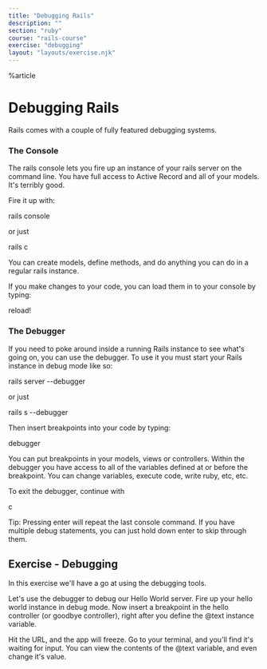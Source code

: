 ```yaml
---
title: "Debugging Rails"
description: ""
section: "ruby"
course: "rails-course"
exercise: "debugging"
layout: "layouts/exercise.njk"
---
```


%article

# Debugging Rails

Rails comes with a couple of fully featured debugging systems.

### The Console

The rails console lets you fire up an instance of your rails server on the command line. You have full access to Active Record and all of your models. It's terribly good.

Fire it up with:

rails console

or just

rails c

You can create models, define methods, and do anything you can do in a regular rails instance.

If you make changes to your code, you can load them in to your console by typing:

reload!

### The Debugger

If you need to poke around inside a running Rails instance to see what's going on, you can use the debugger. To use it you must start your Rails instance in debug mode like so:

rails server --debugger

or just

rails s --debugger

Then insert breakpoints into your code by typing:

debugger

You can put breakpoints in your models, views or controllers. Within the debugger you have access to all of the variables defined at or before the breakpoint. You can change variables, execute code, write ruby, etc, etc.

To exit the debugger, continue with

c

Tip: Pressing enter will repeat the last console command. If you have multiple debug statements, you can just hold down enter to skip through them.

## Exercise - Debugging

In this exercise we'll have a go at using the debugging tools.

Let's use the debugger to debug our Hello World server. Fire up your hello world instance in debug mode. Now insert a breakpoint in the hello controller (or goodbye controller), right after you define the @text instance variable.

Hit the URL, and the app will freeze. Go to your terminal, and you'll find it's waiting for input. You can view the contents of the @text variable, and even change it's value.
